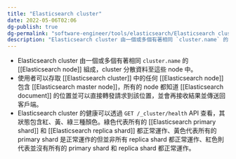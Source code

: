 ```yaml
---
title: "Elasticsearch cluster"
date: 2022-05-06T02:06
dg-publish: true
dg-permalink: "software-engineer/tools/elasticsearch/Elasticsearch cluster"
description: "Elasticsearch cluster 由一個或多個有著相同 `cluster.name` 的 [[Elasticsearch node]] 組成，cluster 分散資料至這些 node 中..."
---
```

- Elasticsearch cluster 由一個或多個有著相同 `cluster.name` 的 [[Elasticsearch node]] 組成，cluster 分散資料至這些 node 中。
 - 使用者可以存取 [[Elasticsearch cluster]] 中的任何 [[Elasticsearch node]] 包含 [[Elasticsearch master node]]，所有的 node 都知道 [[Elasticsearch document]] 的位置並可以直接轉發請求到該位置，並會再接收結果並傳送回客戶端。
- Elasticsearch cluster 的健康可以透過 `GET /_cluster/health` API 查看，其狀態包含紅、黃、綠三種顏色。綠色代表所有的 [[Elasticsearch primary shard]] 和 [[Elasticsearch replica shard]] 都正常運作、黃色代表所有的 primary shard 是正常運作的但並非所有 replica shard 都正常運作、紅色則代表並沒有所有的 primary shard 和 replica shard 都正常運作。
